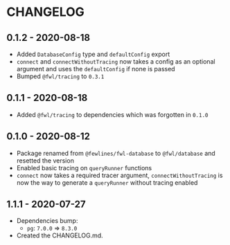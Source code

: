 # CHANGELOG

## 0.1.2 - 2020-08-18

- Added `DatabaseConfig` type and `defaultConfig` export
- `connect` and `connectWithoutTracing` now takes a config as an optional argument and uses the `defaultConfig` if none is passed
- Bumped `@fwl/tracing` to `0.3.1`

## 0.1.1 - 2020-08-18

- Added `@fwl/tracing` to dependencies which was forgotten in `0.1.0`

## 0.1.0 - 2020-08-12

- Package renamed from `@fewlines/fwl-database` to `@fwl/database` and resetted the version
- Enabled basic tracing on `queryRunner` functions
- `connect` now takes a required tracer argument, `connectWithoutTracing` is now the way to generate a `queryRunner` without tracing enabled


## 1.1.1 - 2020-07-27

- Dependencies bump:
  - `pg`: `7.0.0` => `8.3.0`
- Created the CHANGELOG.md.
